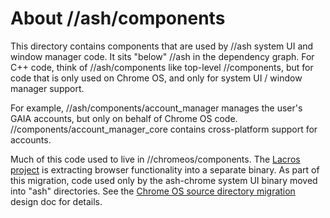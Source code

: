 # About //ash/components

This directory contains components that are used by //ash system UI and window
manager code. It sits "below" //ash in the dependency graph. For C++ code,
think of //ash/components like top-level //components, but for code that is
only used on Chrome OS, and only for system UI / window manager support.

For example, //ash/components/account_manager manages the user's GAIA accounts,
but only on behalf of Chrome OS code. //components/account_manager_core contains
cross-platform support for accounts.

Much of this code used to live in //chromeos/components. The
[Lacros project](/docs/lacros.md) is extracting browser functionality into a
separate binary. As part of this migration, code used only by the ash-chrome
system UI binary moved into "ash" directories. See the
[Chrome OS source directory migration](https://docs.google.com/document/d/1g-98HpzA8XcoGBWUv1gQNr4rbnD5yfvbtYZyPDDbkaE/edit)
design doc for details.
